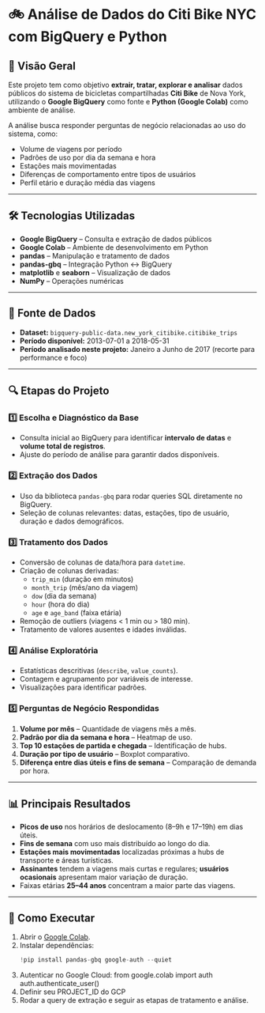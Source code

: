 # 🚲 Análise de Dados do Citi Bike NYC com BigQuery e Python

## 📌 Visão Geral
Este projeto tem como objetivo **extrair, tratar, explorar e analisar** dados públicos do sistema de bicicletas compartilhadas **Citi Bike** de Nova York, utilizando o **Google BigQuery** como fonte e **Python (Google Colab)** como ambiente de análise.

A análise busca responder perguntas de negócio relacionadas ao uso do sistema, como:
- Volume de viagens por período
- Padrões de uso por dia da semana e hora
- Estações mais movimentadas
- Diferenças de comportamento entre tipos de usuários
- Perfil etário e duração média das viagens

---

## 🛠 Tecnologias Utilizadas
- **Google BigQuery** – Consulta e extração de dados públicos
- **Google Colab** – Ambiente de desenvolvimento em Python
- **pandas** – Manipulação e tratamento de dados
- **pandas-gbq** – Integração Python ↔ BigQuery
- **matplotlib** e **seaborn** – Visualização de dados
- **NumPy** – Operações numéricas

---

## 📂 Fonte de Dados
- **Dataset:** `bigquery-public-data.new_york_citibike.citibike_trips`
- **Período disponível:** 2013-07-01 a 2018-05-31
- **Período analisado neste projeto:** Janeiro a Junho de 2017 (recorte para performance e foco)

---

## 🔍 Etapas do Projeto

### 1️⃣ Escolha e Diagnóstico da Base
- Consulta inicial ao BigQuery para identificar **intervalo de datas** e **volume total de registros**.
- Ajuste do período de análise para garantir dados disponíveis.

### 2️⃣ Extração dos Dados
- Uso da biblioteca `pandas-gbq` para rodar queries SQL diretamente no BigQuery.
- Seleção de colunas relevantes: datas, estações, tipo de usuário, duração e dados demográficos.

### 3️⃣ Tratamento dos Dados
- Conversão de colunas de data/hora para `datetime`.
- Criação de colunas derivadas:
  - `trip_min` (duração em minutos)
  - `month_trip` (mês/ano da viagem)
  - `dow` (dia da semana)
  - `hour` (hora do dia)
  - `age` e `age_band` (faixa etária)
- Remoção de outliers (viagens < 1 min ou > 180 min).
- Tratamento de valores ausentes e idades inválidas.

### 4️⃣ Análise Exploratória
- Estatísticas descritivas (`describe`, `value_counts`).
- Contagem e agrupamento por variáveis de interesse.
- Visualizações para identificar padrões.

### 5️⃣ Perguntas de Negócio Respondidas
1. **Volume por mês** – Quantidade de viagens mês a mês.
2. **Padrão por dia da semana e hora** – Heatmap de uso.
3. **Top 10 estações de partida e chegada** – Identificação de hubs.
4. **Duração por tipo de usuário** – Boxplot comparativo.
5. **Diferença entre dias úteis e fins de semana** – Comparação de demanda por hora.

---

## 📊 Principais Resultados

- **Picos de uso** nos horários de deslocamento (8–9h e 17–19h) em dias úteis.
- **Fins de semana** com uso mais distribuído ao longo do dia.
- **Estações mais movimentadas** localizadas próximas a hubs de transporte e áreas turísticas.
- **Assinantes** tendem a viagens mais curtas e regulares; **usuários ocasionais** apresentam maior variação de duração.
- Faixas etárias **25–44 anos** concentram a maior parte das viagens.

---

## 🚀 Como Executar
1. Abrir o [Google Colab](https://colab.research.google.com/).
2. Instalar dependências:
   ```python
   !pip install pandas-gbq google-auth --quiet
3. Autenticar no Google Cloud:
 from google.colab import auth
auth.authenticate_user()
4. Definir seu PROJECT_ID do GCP
5. Rodar a query de extração e seguir as etapas de tratamento e análise.


